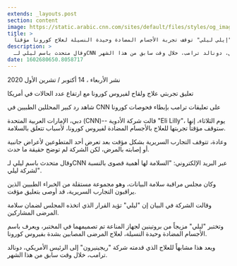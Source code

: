 ```yaml
--- 
extends: _layouts.post 
section: content 
image: https://static.arabic.cnn.com/sites/default/files/styles/og_image_v1/public/2020/10/14/images/download.jpeg?itok=riLnDtzx 
title: > 
  لأسباب تتعلق بالسلامة.. شركة الأدوية "إيلي ليلي" توقف تجربة الأجسام المضادة وحيدة النسيلة لعلاج كورونا مؤقتاً 
description: > 
  وقال متحدث باسم ليلي لـCNN عبر البريد الإلكتروني: "السلامة لها أهمية قصوى بالنسبة لشركة ليلي".وكان مجلس مراقبة سلامة البيانات، وهو مجموعة مستقلة من الخبراء الطبيين الذين يراقبون التجارب السريرية، قد أوصى بتعليق مؤقت.وقالت الشركة في البيان إن "ليلي" تؤيد القرار الذي اتخذه المجلس لضمان سلامة المرضى المشاركين.وتختبر "ليلي" مزيجاً من بروتينين لجهاز المناعة تم تصميمهما في المختبر، ويعرف باسم الأجسام المضادة وحيدة النسيلة، لعلاج المرضى المصابين بشدة بفيروس كورونا.ويعد هذا مشابهاً للعلاج الذي قدمته شركة "ريجينيرون" إلى الرئيس الأمريكي، دونالد ترامب، خلال وقت سابق من هذا الشهر. 
date: 1602680650.8058717 
--- 
```

نشر الأربعاء ، 14 أكتوبر / تشرين الأول 2020

تعليق تجربتي علاج ولقاح لفيروس كورونا مع ارتفاع عدد الحالات في أمريكا

شاهد رد كبير المحللين الطبيين في CNN على تعليقات ترامب بإبطاء فحوصات كورونا

دبي، الإمارات العربية المتحدة (CNN)-- قالت شركة الأدوية "Eli Lilly"، يوم الثلاثاء، إنها ستوقف مؤقتاً تجربتها للعلاج بالأجسام المضادة لفيروس كورونا، لأسباب تتعلق بالسلامة.

وعادة، تتوقف التجارب السريرية بشكل مؤقت بعد تعرض أحد المتطوعين لأعراض جانبية أو إصابته بالمرض، لكن الشركة لم توضح حقيقة ما حدث.

وقال متحدث باسم ليلي لـCNN عبر البريد الإلكتروني: "السلامة لها أهمية قصوى بالنسبة لشركة ليلي".

وكان مجلس مراقبة سلامة البيانات، وهو مجموعة مستقلة من الخبراء الطبيين الذين يراقبون التجارب السريرية، قد أوصى بتعليق مؤقت.

وقالت الشركة في البيان إن "ليلي" تؤيد القرار الذي اتخذه المجلس لضمان سلامة المرضى المشاركين.

وتختبر "ليلي" مزيجاً من بروتينين لجهاز المناعة تم تصميمهما في المختبر، ويعرف باسم الأجسام المضادة وحيدة النسيلة، لعلاج المرضى المصابين بشدة بفيروس كورونا.

ويعد هذا مشابهاً للعلاج الذي قدمته شركة "ريجينيرون" إلى الرئيس الأمريكي، دونالد ترامب، خلال وقت سابق من هذا الشهر.